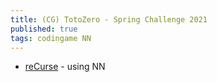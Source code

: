 ```yaml
---
title: (CG) TotoZero - Spring Challenge 2021
published: true
tags: codingame NN
---
```

- [reCurse](https://forum.codingame.com/t/spring-challenge-2021-feedbacks-strategies/190849/67) - using NN